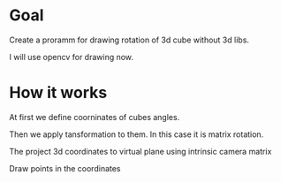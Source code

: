 # Goal

Create a proramm for drawing rotation of 3d cube without 3d libs. 

I will use opencv for drawing now.

# How it works

At first we define coorninates of cubes angles. 

Then we apply tansformation to them. In this case it is matrix rotation.

The project 3d coordinates to virtual plane using intrinsic camera matrix

Draw points in the coordinates